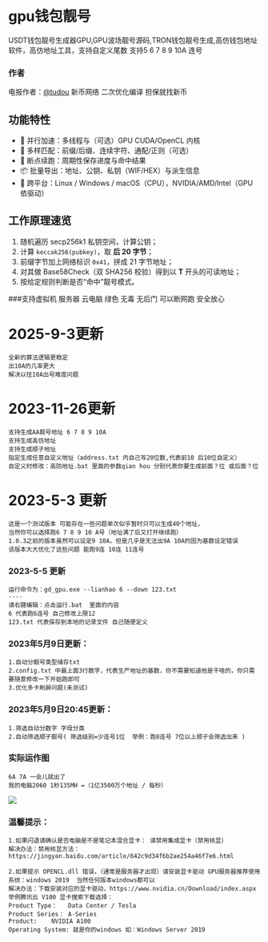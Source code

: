 # gpu钱包靓号
USDT钱包靓号生成器GPU,GPU波场靓号源码,TRON钱包靓号生成,高仿钱包地址软件，高仿地址工具，支持自定义尾数 支持5 6 7 8 9  10A 连号

### 作者
电报作者：<a href="https://t.me/tudou">@tudou</a>  新币网络 二次优化编译 担保就找新币 

## 功能特性
- 🚀 并行加速：多线程与（可选）GPU CUDA/OpenCL 内核  
- 🎯 多样匹配：前缀/后缀、连续字符、通配/正则（可选）  
- 💾 断点续跑：周期性保存进度与命中结果  
- 📦 批量导出：地址、公钥、私钥（WIF/HEX）与派生信息  
- 🧰 跨平台：Linux / Windows / macOS（CPU），NVIDIA/AMD/Intel（GPU 依驱动）

## 工作原理速览
1. 随机遍历 secp256k1 私钥空间，计算公钥；  
2. 计算 `keccak256(pubkey)`，取 **后 20 字节**；  
3. 前缀字节加上网络标识 `0x41`，拼成 21 字节地址；  
4. 对其做 Base58Check（双 SHA256 校验）得到以 **T** 开头的可读地址；  
5. 按给定规则判断是否“命中”靓号模式。

###支持虚拟机 服务器 云电脑 绿色 无毒 无后门 可以断网跑 安全放心

# 2025-9-3更新
	全新的算法逻辑更稳定
	出10A的几率更大
	解决以往10A出号难度问题

# 2023-11-26更新
	支持生成AA靓号地址 6 7 8 9 10A
	支持生成高仿地址
	支持生成顺子地址
	指定生成任意自定义地址（address.txt 内自己写20位数,代表前10 后10位自定义）
	自定义时修改：高防地址.bat 里面的参数qian hou 分别代表你要生成前面？位 或后面？位

# 2023-5-3 更新
	这是一个测试版本 可能存在一些问题单次似乎暂时只可以生成40个地址，
	当然你可以选择跑6 7 8 9 10 A号（地址满了后又打开继续跑）
	1.0.3之前的版本虽然可以设定9 10A，但是几乎是无法出9A 10A的因为基数设定错误
	该版本大大优化了这些问题 能跑9连 10连 11连号
	
### 2023-5-5 更新
	运行命令为：gd_gpu.exe --lianhao 6 --down 123.txt
	----
	请右键编辑：点击运行.bat  里面的内容
	6 代表跑6连号 自己修改上限12
	123.txt 代表保存到本地的记录文件 自己随便定义

### 2023年5月9日更新：
	1.自动分靓号类型储存txt 
	2.config.txt 中最上面3行数字，代表生产地址的基数，你不需要知道他是干啥的，你只需要随意修改一下开始跑即可
	3.优化多卡刷屏问题(未测试)

### 2023年5月9日20:45更新：
	1.筛选自动分数字 字母分类
	2.自动筛选顺子靓号( 筛选级别=少连号1位  举例：跑8连号 7位以上顺子会筛选出来 )

		



### 实际运作图
	6A 7A 一会儿就出了
	我的电脑2060 1秒135MH =（1亿3500万个地址 / 每秒）
<img src="https://github.com/smalpony/gpu/blob/main/gpu2.png">
 


### 温馨提示：
	1.如果闪退请确认是否电脑是不是笔记本混合显卡： 请禁用集成显卡（禁用核显）
	解决办法：禁用核显方法：https://jingyan.baidu.com/article/642c9d34f6b2ae254a46f7e6.html

	2.如果提示 OPENCL.dll 错误，（通常是服务器才出现）请安装显卡驱动 GPU服务器推荐使用系统：windows 2019  当然任何版本windows都可以
	解决办法：下载安装对应的显卡驱动，https://www.nvidia.cn/Download/index.aspx  
	举例腾讯云 V100 显卡搜索下载选择：
    Product Type：	Data Center / Tesla
    Product Series：	A-Series
    Product:	NVIDIA A100
    Operating System: 就是你的windows 如：Windows Server 2019
